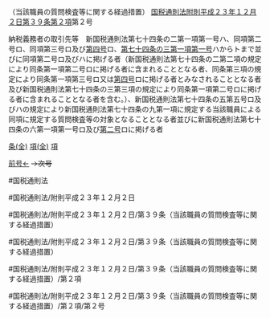 （当該職員の質問検査等に関する経過措置）
[国税通則法附則平成２３年１２月２日第３９条第２項](国税通則法＿＿＿＿附則平成２３年１２月２日第３９条第２項)第２号

納税義務者の取引先等　新国税通則法第七十四条の二第一項第一号ハ、同項第二号ロ、同項第三号ロ及び[第四号](国税通則法＿＿＿＿附則平成２３年１２月２日第３９条第２項第４号)ロ、[第七十四条の三第一項第一号](国税通則法＿＿＿＿附則平成２３年１２月２日第７４条の３第１項第１号)ハからトまで並びに同項第二号ロ及びハに掲げる者（新国税通則法第七十四条の二第二項の規定により同条第一項第二号ロに掲げる者に含まれることとなる者、同条第三項の規定により同条第一項第三号ロ又は[第四号](国税通則法＿＿＿＿附則平成２３年１２月２日第３９条第２項第４号)ロに掲げる者とみなされることとなる者及び新国税通則法第七十四条の三第三項の規定により同条第一項第二号ロに掲げる者に含まれることとなる者を含む。）、新国税通則法第七十四条の五第五号ロ及びハの規定により新国税通則法第七十四条の九第一項に規定する当該職員による同項に規定する質問検査等の対象となることとなる者並びに新国税通則法第七十四条の六第一項第一号ロ及び[第二号](国税通則法＿＿＿＿附則平成２３年１２月２日第３９条第２項第２号)ロに掲げる者

[条(全)](国税通則法＿＿＿＿附則平成２３年１２月２日第３９条_.md)    [項(全)](国税通則法＿＿＿＿附則平成２３年１２月２日第３９条第２項_.md)    [項](国税通則法＿＿＿＿附則平成２３年１２月２日第３９条第２項.md)

[前号←](国税通則法＿＿＿＿附則平成２３年１２月２日第３９条第２項第１号.md)  ~~→次号~~

#国税通則法

#国税通則法/附則平成２３年１２月２日

#国税通則法/附則平成２３年１２月２日/第３９条（当該職員の質問検査等に関する経過措置）

#国税通則法/附則平成２３年１２月２日/第３９条（当該職員の質問検査等に関する経過措置）

#国税通則法/附則平成２３年１２月２日/第３９条（当該職員の質問検査等に関する経過措置）/第２項

#国税通則法/附則平成２３年１２月２日/第３９条（当該職員の質問検査等に関する経過措置）/第２項/第２号

